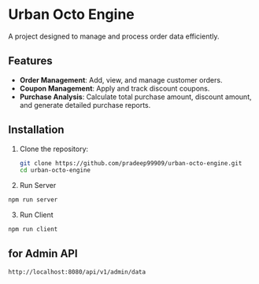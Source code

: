 # Urban Octo Engine

A project designed to manage and process order data efficiently.

## Features

- **Order Management**: Add, view, and manage customer orders.
- **Coupon Management**: Apply and track discount coupons.
- **Purchase Analysis**: Calculate total purchase amount, discount amount, and generate detailed purchase reports.

## Installation

1. Clone the repository:

   ```bash
   git clone https://github.com/pradeep99909/urban-octo-engine.git
   cd urban-octo-engine

   ```

2. Run Server

```bash
npm run server
```

3. Run Client

```bash
npm run client
```

## for Admin API

```
http://localhost:8080/api/v1/admin/data
```
